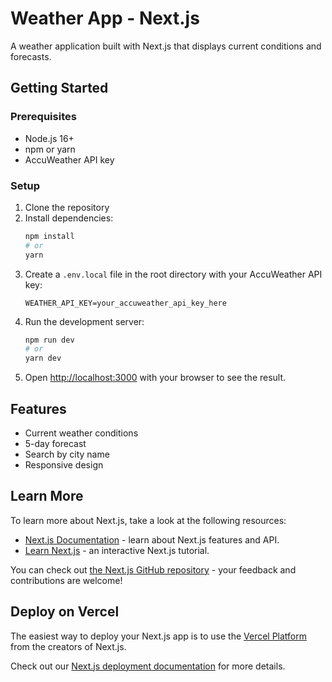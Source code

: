 # Weather App - Next.js

A weather application built with Next.js that displays current conditions and forecasts.

## Getting Started

### Prerequisites

- Node.js 16+
- npm or yarn
- AccuWeather API key

### Setup

1. Clone the repository
2. Install dependencies:
   ```bash
   npm install
   # or
   yarn
   ```
3. Create a `.env.local` file in the root directory with your AccuWeather API key:
   ```
   WEATHER_API_KEY=your_accuweather_api_key_here
   ```
4. Run the development server:
   ```bash
   npm run dev
   # or
   yarn dev
   ```
5. Open [http://localhost:3000](http://localhost:3000) with your browser to see the result.

## Features

- Current weather conditions
- 5-day forecast
- Search by city name
- Responsive design

## Learn More

To learn more about Next.js, take a look at the following resources:

- [Next.js Documentation](https://nextjs.org/docs) - learn about Next.js features and API.
- [Learn Next.js](https://nextjs.org/learn) - an interactive Next.js tutorial.

You can check out [the Next.js GitHub repository](https://github.com/vercel/next.js) - your feedback and contributions are welcome!

## Deploy on Vercel

The easiest way to deploy your Next.js app is to use the [Vercel Platform](https://vercel.com/new?utm_medium=default-template&filter=next.js&utm_source=create-next-app&utm_campaign=create-next-app-readme) from the creators of Next.js.

Check out our [Next.js deployment documentation](https://nextjs.org/docs/app/building-your-application/deploying) for more details.
